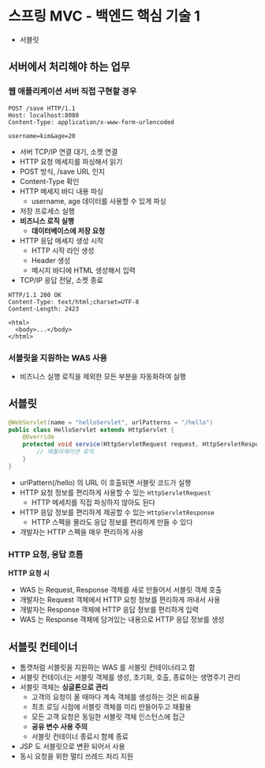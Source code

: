 # 스프링 MVC - 백엔드 핵심 기술 1
- 서블릿

## 서버에서 처리해야 하는 업무

### 웹 애플리케이션 서버 직접 구현할 경우
```http request
POST /save HTTP/1.1
Host: localhost:8080
Content-Type: application/x-www-form-urlencoded

username=kim&age=20
```
- 서버 TCP/IP 연결 대기, 소켓 연결
- HTTP 요청 메세지를 파싱해서 읽기
- POST 방식, /save URL 인지
- Content-Type 확인
- HTTP 메세지 바디 내용 파싱
  - username, age 데이터를 사용할 수 있게 파싱
- 저장 프로세스 실행
- **비즈니스 로직 실행**
  - **데이터베이스에 저장 요청**
- HTTP 응답 메세지 생성 시작
  - HTTP 시작 라인 생성
  - Header 생성
  - 메시지 바디에 HTML 생성해서 입력
- TCP/IP 응답 전달, 소켓 종료
```http request
HTTP/1.1 200 OK
Content-Type: text/html;charset=UTF-8
Content-Length: 2423

<html>
  <body>...</body>
</html>
```

### 서블릿을 지원하는 WAS 사용
- 비즈니스 실행 로직을 제외한 모든 부분을 자동화하여 실행

## 서블릿
```java
@WebServlet(name = "helloServlet", urlPatterns = "/hello")
public class HelloServlet extends HttpServlet {
    @Override
    protected void service(HttpServletRequest request, HttpServletResponse response) {
        // 애플리케이션 로직
    }
}
```
- urlPattern(/hello) 의 URL 이 호출되면 서블릿 코드가 실행
- HTTP 요청 정보를 편리하게 사용할 수 있는 `HttpServletRequest`
  - HTTP 메세지를 직접 파싱하지 않아도 된다
- HTTP 응답 정보를 편리하게 제공할 수 있는 `HttpServletResponse`
  - HTTP 스펙을 몰라도 응답 정보를 편리하게 만들 수 있다
- 개발자는 HTTP 스펙을 매우 편리하게 사용

### HTTP 요청, 응답 흐름
**HTTP 요청 시**
- WAS 는 Request, Response 객체를 새로 만들어서 서블릿 객체 호출
- 개발자는 Request 객체에서 HTTP 요청 정보를 편리하게 꺼내서 사용
- 개발자는 Response 객체에 HTTP 응답 정보를 편리하게 입력
- WAS 는 Response 객체에 담겨있는 내용으로 HTTP 응답 정보를 생성

## 서블릿 컨테이너
- 톰캣처럼 서블릿을 지원하는 WAS 를 서블릿 컨테이너라고 함
- 서블릿 컨테이너는 서블릿 객체를 생성, 초기화, 호출, 종료하는 생명주기 관리
- 서블릿 객체는 **싱글톤으로 관리**
  - 고객의 요청이 올 때마다 계속 객체를 생성하는 것은 비효율
  - 최초 로딩 시점에 서블릿 객체를 미리 만들어두고 재활용
  - 모든 고객 요청은 동일한 서블릿 객체 인스턴스에 접근
  - **공유 변수 사용 주의**
  - 서블릿 컨테이너 종료시 함께 종료
- JSP 도 서블릿으로 변환 되어서 사용
- 동시 요청을 위한 멀티 쓰레드 처리 지원